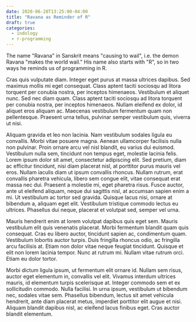```yaml
---
date: 2020-06-28T13:25:00-04:00
title: "Ravana as Reminder of R"
draft: true
categories:
  - indology
  - r-programming
---
```


The name "Ravana" in Sanskrit means "causing to wail", i.e. the demon Ravana "makes the world wail."  His name also starts with "R", so in two ways he reminds us of programming in R.
<!--more-->

Cras quis vulputate diam. Integer eget purus at massa ultrices dapibus. Sed maximus mollis mi eget consequat. Class aptent taciti sociosqu ad litora torquent per conubia nostra, per inceptos himenaeos. Vestibulum et aliquet nunc. Sed nec diam quam. Class aptent taciti sociosqu ad litora torquent per conubia nostra, per inceptos himenaeos. Nullam eleifend ex dolor, id aliquet eros aliquam ac. Maecenas vestibulum fermentum quam non pellentesque. Praesent urna tellus, pulvinar semper vestibulum quis, viverra ut nisi.

Aliquam gravida et leo non lacinia. Nam vestibulum sodales ligula eu convallis. Morbi vitae posuere magna. Aenean ullamcorper facilisis nulla non pulvinar. Proin ornare arcu vel nisl blandit, eu varius dui euismod. Vestibulum nulla sem, tincidunt non tempus eget, molestie lacinia felis. Lorem ipsum dolor sit amet, consectetur adipiscing elit. Sed pretium, diam ac efficitur tincidunt, nisi diam placerat nisl, at porttitor purus mauris vel eros. Nullam iaculis diam ut ipsum convallis rhoncus. Nullam rutrum, erat convallis pharetra vehicula, libero sem congue elit, vitae consequat erat massa nec dui. Praesent a molestie mi, eget pharetra risus. Fusce auctor, ante ut eleifend aliquam, neque dui sagittis nisl, at accumsan sapien enim a mi. Ut vestibulum ac tortor sed gravida. Quisque lacus nisi, ornare at bibendum a, aliquam eget elit. Vestibulum tristique commodo lectus eu ultrices. Phasellus dui neque, placerat et volutpat sed, semper vel urna.

Mauris hendrerit enim at lorem volutpat dapibus quis eget sem. Mauris vestibulum elit quis venenatis placerat. Morbi fermentum blandit quam quis consequat. Cras eu libero auctor, tincidunt sapien ac, condimentum quam. Vestibulum lobortis auctor turpis. Duis fringilla rhoncus odio, ac fringilla arcu facilisis at. Etiam non dolor vitae neque feugiat tincidunt. Quisque et elit non lorem lacinia tempor. Nunc at rutrum mi. Nullam vitae rutrum orci. Etiam eu dolor tortor.

Morbi dictum ligula ipsum, ut fermentum elit ornare id. Nullam sem risus, auctor eget elementum in, convallis vel elit. Vivamus interdum ultrices mauris, id elementum turpis scelerisque at. Integer commodo sem et ex sollicitudin commodo. Nulla facilisi. In urna ipsum, vestibulum ut bibendum nec, sodales vitae sem. Phasellus bibendum, lectus sit amet vehicula hendrerit, ante diam placerat metus, imperdiet porttitor elit augue et nisi. Aliquam blandit dapibus nisl, ac eleifend lacus finibus eget. Cras auctor blandit elementum. 